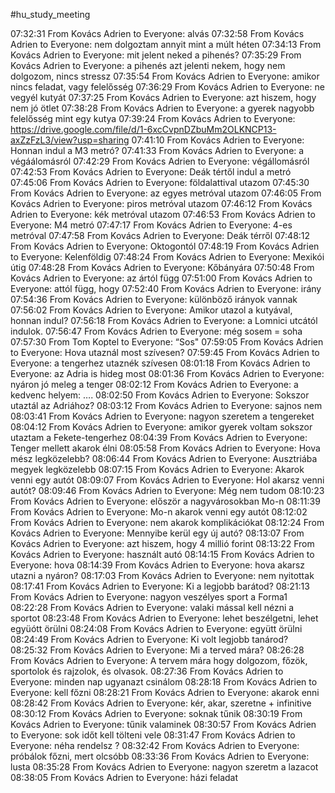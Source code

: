 #hu_study_meeting 

07:32:31 From Kovács Adrien to Everyone:
	alvás
07:32:58 From Kovács Adrien to Everyone:
	nem dolgoztam annyit mint a múlt héten
07:34:13 From Kovács Adrien to Everyone:
	mit jelent neked a pihenés?
07:35:29 From Kovács Adrien to Everyone:
	a pihenés azt jelenti nekem, hogy nem dolgozom, nincs stressz
07:35:54 From Kovács Adrien to Everyone:
	amikor nincs feladat, vagy felelősség
07:36:29 From Kovács Adrien to Everyone:
	ne vegyél kutyát
07:37:25 From Kovács Adrien to Everyone:
	azt hiszem, hogy nem jó ötlet
07:38:28 From Kovács Adrien to Everyone:
	a gyerek nagyobb felelősség mint egy kutya
07:39:24 From Kovács Adrien to Everyone:
	https://drive.google.com/file/d/1-6xcCvpnDZbuMm2OLKNCP13-axZzFzL3/view?usp=sharing
07:41:10 From Kovács Adrien to Everyone:
	Honnan indul a M3 metró?
07:41:33 From Kovács Adrien to Everyone:
	a végáálomásról
07:42:29 From Kovács Adrien to Everyone:
	végállomásról
07:42:53 From Kovács Adrien to Everyone:
	Deák tértől indul a metró
07:45:06 From Kovács Adrien to Everyone:
	földalattival utazom
07:45:30 From Kovács Adrien to Everyone:
	az egyes metróval utazom
07:46:05 From Kovács Adrien to Everyone:
	piros metróval utazom
07:46:12 From Kovács Adrien to Everyone:
	kék metróval utazom
07:46:53 From Kovács Adrien to Everyone:
	M4 metró
07:47:17 From Kovács Adrien to Everyone:
	4-es metróval
07:47:58 From Kovács Adrien to Everyone:
	Deák térről
07:48:12 From Kovács Adrien to Everyone:
	Oktogontól
07:48:19 From Kovács Adrien to Everyone:
	Kelenföldig
07:48:24 From Kovács Adrien to Everyone:
	Mexikói útig
07:48:28 From Kovács Adrien to Everyone:
	Kőbányára
07:50:48 From Kovács Adrien to Everyone:
	az ártól függ
07:51:00 From Kovács Adrien to Everyone:
	attól függ, hogy
07:52:40 From Kovács Adrien to Everyone:
	irány
07:54:36 From Kovács Adrien to Everyone:
	különböző irányok vannak
07:56:02 From Kovács Adrien to Everyone:
	Amikor utazol a kutyával, honnan indul?
07:56:18 From Kovács Adrien to Everyone:
	a Lomnici utcától indulok.
07:56:47 From Kovács Adrien to Everyone:
	még sosem = soha
07:57:30 From Tom Koptel to Everyone:
	“Sos"
07:59:05 From Kovács Adrien to Everyone:
	Hova utaznál most szívesen?
07:59:45 From Kovács Adrien to Everyone:
	a tengerhez utaznék szívesen
08:01:18 From Kovács Adrien to Everyone:
	az Adria is hideg most
08:01:36 From Kovács Adrien to Everyone:
	nyáron jó meleg a tenger
08:02:12 From Kovács Adrien to Everyone:
	a kedvenc helyem: ….
08:02:50 From Kovács Adrien to Everyone:
	Sokszor utaztál az Adriához?
08:03:12 From Kovács Adrien to Everyone:
	sajnos nem
08:03:41 From Kovács Adrien to Everyone:
	nagyon szeretem a tengereket
08:04:12 From Kovács Adrien to Everyone:
	amikor gyerek voltam sokszor utaztam a Fekete-tengerhez
08:04:39 From Kovács Adrien to Everyone:
	Tenger mellett akarok élni
08:05:58 From Kovács Adrien to Everyone:
	Hova mész legközelebb?
08:06:44 From Kovács Adrien to Everyone:
	Ausztriába megyek legközelebb
08:07:15 From Kovács Adrien to Everyone:
	Akarok venni egy autót
08:09:07 From Kovács Adrien to Everyone:
	Hol akarsz venni autót?
08:09:46 From Kovács Adrien to Everyone:
	Még nem tudom
08:10:23 From Kovács Adrien to Everyone:
	először a nagyvárosokban Mo-n
08:11:39 From Kovács Adrien to Everyone:
	Mo-n akarok venni egy autót
08:12:02 From Kovács Adrien to Everyone:
	nem akarok komplikációkat
08:12:24 From Kovács Adrien to Everyone:
	Mennyibe kerül egy új autó?
08:13:07 From Kovács Adrien to Everyone:
	azt hiszem, hogy 4 millió forint
08:13:22 From Kovács Adrien to Everyone:
	használt autó
08:14:15 From Kovács Adrien to Everyone:
	hova
08:14:39 From Kovács Adrien to Everyone:
	hova akarsz utazni a nyáron?
08:17:03 From Kovács Adrien to Everyone:
	nem nyitottak
08:17:41 From Kovács Adrien to Everyone:
	Ki a legjobb barátod?
08:21:13 From Kovács Adrien to Everyone:
	nagyon veszélyes sport a Forma1
08:22:28 From Kovács Adrien to Everyone:
	valaki mással kell nézni a sportot
08:23:48 From Kovács Adrien to Everyone:
	lehet beszélgetni, lehet együótt örülni
08:24:08 From Kovács Adrien to Everyone:
	együtt örülni
08:24:49 From Kovács Adrien to Everyone:
	Ki volt legjobb tanárod?
08:25:32 From Kovács Adrien to Everyone:
	Mi a terved mára?
08:26:28 From Kovács Adrien to Everyone:
	A tervem mára hogy dolgozom, főzök, sportolok és rajzolok, és olvasok.
08:27:36 From Kovács Adrien to Everyone:
	minden nap ugyanazt csinálom
08:28:18 From Kovács Adrien to Everyone:
	kell főzni
08:28:21 From Kovács Adrien to Everyone:
	akarok enni
08:28:42 From Kovács Adrien to Everyone:
	kér, akar, szeretne + infinitive
08:30:12 From Kovács Adrien to Everyone:
	soknak tűnik
08:30:19 From Kovács Adrien to Everyone:
	tűnik valaminek
08:30:57 From Kovács Adrien to Everyone:
	sok időt kell tölteni vele
08:31:47 From Kovács Adrien to Everyone:
	néha rendelsz ?
08:32:42 From Kovács Adrien to Everyone:
	próbálok főzni, mert olcsóbb
08:33:36 From Kovács Adrien to Everyone:
	lusta
08:35:28 From Kovács Adrien to Everyone:
	nagyon szeretm a lazacot
08:38:05 From Kovács Adrien to Everyone:
	házi feladat
